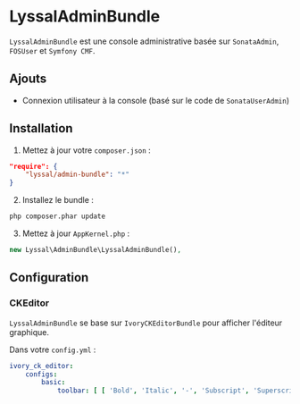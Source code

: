 # LyssalAdminBundle

`LyssalAdminBundle` est une console administrative basée sur `SonataAdmin`, `FOSUser` et `Symfony CMF`.


## Ajouts

* Connexion utilisateur à la console (basé sur le code de `SonataUserAdmin`)

## Installation

1. Mettez à jour votre `composer.json` :
```json
"require": {
    "lyssal/admin-bundle": "*"
}
```
2. Installez le bundle :
```sh
php composer.phar update
```
3. Mettez à jour `AppKernel.php` :
```php
new Lyssal\AdminBundle\LyssalAdminBundle(),
```


## Configuration

### CKEditor

`LyssalAdminBundle` se base sur `IvoryCKEditorBundle` pour afficher l'éditeur graphique.

Dans votre `config.yml` :

```yml
ivory_ck_editor:
    configs:
        basic:
            toolbar: [ [ 'Bold', 'Italic', '-', 'Subscript', 'Superscript', '-', 'RemoveFormat', '-', 'NumberedList', 'BulletedList', '-', 'Blockquote', '-', 'Link', 'Unlink', '-', 'Undo', 'Redo' ] ]
```
